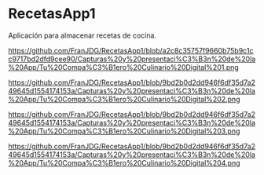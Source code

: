# RecetasApp1

Aplicación para almacenar recetas de cocina.

https://github.com/FranJDG/RecetasApp1/blob/a2c8c35757f9660b75b9c1cc9717bd2dfd9cee90/Capturas%20y%20presentaci%C3%B3n%20de%20la%20App/Tu%20Compa%C3%B1ero%20Culinario%20Digital%201.png

https://github.com/FranJDG/RecetasApp1/blob/9bd2b0d2dd946f6df35d7a249645d1554174153a/Capturas%20y%20presentaci%C3%B3n%20de%20la%20App/Tu%20Compa%C3%B1ero%20Culinario%20Digital%202.png

https://github.com/FranJDG/RecetasApp1/blob/9bd2b0d2dd946f6df35d7a249645d1554174153a/Capturas%20y%20presentaci%C3%B3n%20de%20la%20App/Tu%20Compa%C3%B1ero%20Culinario%20Digital%203.png

https://github.com/FranJDG/RecetasApp1/blob/9bd2b0d2dd946f6df35d7a249645d1554174153a/Capturas%20y%20presentaci%C3%B3n%20de%20la%20App/Tu%20Compa%C3%B1ero%20Culinario%20Digital%204.png
